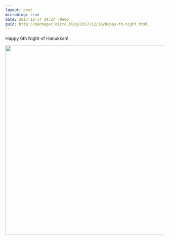 ```yaml
---
layout: post
microblog: true
date: 2017-12-17 19:27 -0500
guid: http://benhager.micro.blog/2017/12/18/happy-th-night.html
---
```

Happy 6th Night of Hanukkah!

<img src="http://hager.blog/uploads/2017/e3fd594b14.jpg" width="600" height="599" />
